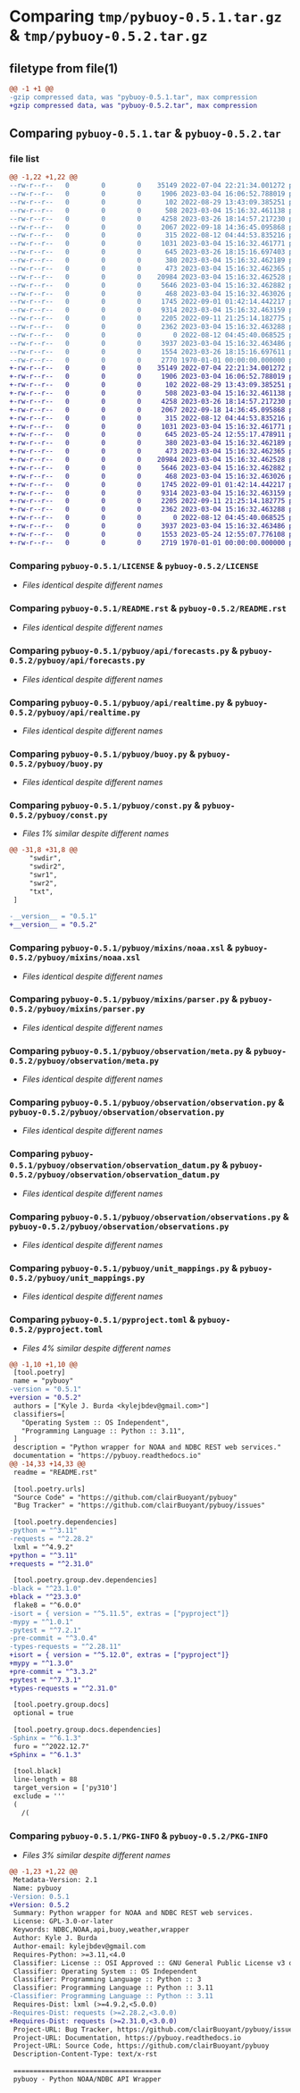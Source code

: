 # Comparing `tmp/pybuoy-0.5.1.tar.gz` & `tmp/pybuoy-0.5.2.tar.gz`

## filetype from file(1)

```diff
@@ -1 +1 @@
-gzip compressed data, was "pybuoy-0.5.1.tar", max compression
+gzip compressed data, was "pybuoy-0.5.2.tar", max compression
```

## Comparing `pybuoy-0.5.1.tar` & `pybuoy-0.5.2.tar`

### file list

```diff
@@ -1,22 +1,22 @@
--rw-r--r--   0        0        0    35149 2022-07-04 22:21:34.001272 pybuoy-0.5.1/LICENSE
--rw-r--r--   0        0        0     1906 2023-03-04 16:06:52.788019 pybuoy-0.5.1/README.rst
--rw-r--r--   0        0        0      102 2022-08-29 13:43:09.385251 pybuoy-0.5.1/pybuoy/__init__.py
--rw-r--r--   0        0        0      508 2023-03-04 15:16:32.461138 pybuoy-0.5.1/pybuoy/api/base.py
--rw-r--r--   0        0        0     4258 2023-03-26 18:14:57.217230 pybuoy-0.5.1/pybuoy/api/forecasts.py
--rw-r--r--   0        0        0     2067 2022-09-18 14:36:45.095868 pybuoy-0.5.1/pybuoy/api/realtime.py
--rw-r--r--   0        0        0      315 2022-08-12 04:44:53.835216 pybuoy-0.5.1/pybuoy/api/stations.py
--rw-r--r--   0        0        0     1031 2023-03-04 15:16:32.461771 pybuoy-0.5.1/pybuoy/buoy.py
--rw-r--r--   0        0        0      645 2023-03-26 18:15:16.697403 pybuoy-0.5.1/pybuoy/const.py
--rw-r--r--   0        0        0      380 2023-03-04 15:16:32.462189 pybuoy-0.5.1/pybuoy/endpoints.py
--rw-r--r--   0        0        0      473 2023-03-04 15:16:32.462365 pybuoy-0.5.1/pybuoy/exceptions.py
--rw-r--r--   0        0        0    20984 2023-03-04 15:16:32.462528 pybuoy-0.5.1/pybuoy/mixins/noaa.xsl
--rw-r--r--   0        0        0     5646 2023-03-04 15:16:32.462882 pybuoy-0.5.1/pybuoy/mixins/parser.py
--rw-r--r--   0        0        0      468 2023-03-04 15:16:32.463026 pybuoy-0.5.1/pybuoy/observation/__init__.py
--rw-r--r--   0        0        0     1745 2022-09-01 01:42:14.442217 pybuoy-0.5.1/pybuoy/observation/meta.py
--rw-r--r--   0        0        0     9314 2023-03-04 15:16:32.463159 pybuoy-0.5.1/pybuoy/observation/observation.py
--rw-r--r--   0        0        0     2205 2022-09-11 21:25:14.182775 pybuoy-0.5.1/pybuoy/observation/observation_datum.py
--rw-r--r--   0        0        0     2362 2023-03-04 15:16:32.463288 pybuoy-0.5.1/pybuoy/observation/observations.py
--rw-r--r--   0        0        0        0 2022-08-12 04:45:40.068525 pybuoy-0.5.1/pybuoy/py.typed
--rw-r--r--   0        0        0     3937 2023-03-04 15:16:32.463486 pybuoy-0.5.1/pybuoy/unit_mappings.py
--rw-r--r--   0        0        0     1554 2023-03-26 18:15:16.697611 pybuoy-0.5.1/pyproject.toml
--rw-r--r--   0        0        0     2770 1970-01-01 00:00:00.000000 pybuoy-0.5.1/PKG-INFO
+-rw-r--r--   0        0        0    35149 2022-07-04 22:21:34.001272 pybuoy-0.5.2/LICENSE
+-rw-r--r--   0        0        0     1906 2023-03-04 16:06:52.788019 pybuoy-0.5.2/README.rst
+-rw-r--r--   0        0        0      102 2022-08-29 13:43:09.385251 pybuoy-0.5.2/pybuoy/__init__.py
+-rw-r--r--   0        0        0      508 2023-03-04 15:16:32.461138 pybuoy-0.5.2/pybuoy/api/base.py
+-rw-r--r--   0        0        0     4258 2023-03-26 18:14:57.217230 pybuoy-0.5.2/pybuoy/api/forecasts.py
+-rw-r--r--   0        0        0     2067 2022-09-18 14:36:45.095868 pybuoy-0.5.2/pybuoy/api/realtime.py
+-rw-r--r--   0        0        0      315 2022-08-12 04:44:53.835216 pybuoy-0.5.2/pybuoy/api/stations.py
+-rw-r--r--   0        0        0     1031 2023-03-04 15:16:32.461771 pybuoy-0.5.2/pybuoy/buoy.py
+-rw-r--r--   0        0        0      645 2023-05-24 12:55:17.478911 pybuoy-0.5.2/pybuoy/const.py
+-rw-r--r--   0        0        0      380 2023-03-04 15:16:32.462189 pybuoy-0.5.2/pybuoy/endpoints.py
+-rw-r--r--   0        0        0      473 2023-03-04 15:16:32.462365 pybuoy-0.5.2/pybuoy/exceptions.py
+-rw-r--r--   0        0        0    20984 2023-03-04 15:16:32.462528 pybuoy-0.5.2/pybuoy/mixins/noaa.xsl
+-rw-r--r--   0        0        0     5646 2023-03-04 15:16:32.462882 pybuoy-0.5.2/pybuoy/mixins/parser.py
+-rw-r--r--   0        0        0      468 2023-03-04 15:16:32.463026 pybuoy-0.5.2/pybuoy/observation/__init__.py
+-rw-r--r--   0        0        0     1745 2022-09-01 01:42:14.442217 pybuoy-0.5.2/pybuoy/observation/meta.py
+-rw-r--r--   0        0        0     9314 2023-03-04 15:16:32.463159 pybuoy-0.5.2/pybuoy/observation/observation.py
+-rw-r--r--   0        0        0     2205 2022-09-11 21:25:14.182775 pybuoy-0.5.2/pybuoy/observation/observation_datum.py
+-rw-r--r--   0        0        0     2362 2023-03-04 15:16:32.463288 pybuoy-0.5.2/pybuoy/observation/observations.py
+-rw-r--r--   0        0        0        0 2022-08-12 04:45:40.068525 pybuoy-0.5.2/pybuoy/py.typed
+-rw-r--r--   0        0        0     3937 2023-03-04 15:16:32.463486 pybuoy-0.5.2/pybuoy/unit_mappings.py
+-rw-r--r--   0        0        0     1553 2023-05-24 12:55:07.776108 pybuoy-0.5.2/pyproject.toml
+-rw-r--r--   0        0        0     2719 1970-01-01 00:00:00.000000 pybuoy-0.5.2/PKG-INFO
```

### Comparing `pybuoy-0.5.1/LICENSE` & `pybuoy-0.5.2/LICENSE`

 * *Files identical despite different names*

### Comparing `pybuoy-0.5.1/README.rst` & `pybuoy-0.5.2/README.rst`

 * *Files identical despite different names*

### Comparing `pybuoy-0.5.1/pybuoy/api/forecasts.py` & `pybuoy-0.5.2/pybuoy/api/forecasts.py`

 * *Files identical despite different names*

### Comparing `pybuoy-0.5.1/pybuoy/api/realtime.py` & `pybuoy-0.5.2/pybuoy/api/realtime.py`

 * *Files identical despite different names*

### Comparing `pybuoy-0.5.1/pybuoy/buoy.py` & `pybuoy-0.5.2/pybuoy/buoy.py`

 * *Files identical despite different names*

### Comparing `pybuoy-0.5.1/pybuoy/const.py` & `pybuoy-0.5.2/pybuoy/const.py`

 * *Files 1% similar despite different names*

```diff
@@ -31,8 +31,8 @@
     "swdir",
     "swdir2",
     "swr1",
     "swr2",
     "txt",
 ]
 
-__version__ = "0.5.1"
+__version__ = "0.5.2"
```

### Comparing `pybuoy-0.5.1/pybuoy/mixins/noaa.xsl` & `pybuoy-0.5.2/pybuoy/mixins/noaa.xsl`

 * *Files identical despite different names*

### Comparing `pybuoy-0.5.1/pybuoy/mixins/parser.py` & `pybuoy-0.5.2/pybuoy/mixins/parser.py`

 * *Files identical despite different names*

### Comparing `pybuoy-0.5.1/pybuoy/observation/meta.py` & `pybuoy-0.5.2/pybuoy/observation/meta.py`

 * *Files identical despite different names*

### Comparing `pybuoy-0.5.1/pybuoy/observation/observation.py` & `pybuoy-0.5.2/pybuoy/observation/observation.py`

 * *Files identical despite different names*

### Comparing `pybuoy-0.5.1/pybuoy/observation/observation_datum.py` & `pybuoy-0.5.2/pybuoy/observation/observation_datum.py`

 * *Files identical despite different names*

### Comparing `pybuoy-0.5.1/pybuoy/observation/observations.py` & `pybuoy-0.5.2/pybuoy/observation/observations.py`

 * *Files identical despite different names*

### Comparing `pybuoy-0.5.1/pybuoy/unit_mappings.py` & `pybuoy-0.5.2/pybuoy/unit_mappings.py`

 * *Files identical despite different names*

### Comparing `pybuoy-0.5.1/pyproject.toml` & `pybuoy-0.5.2/pyproject.toml`

 * *Files 4% similar despite different names*

```diff
@@ -1,10 +1,10 @@
 [tool.poetry]
 name = "pybuoy"
-version = "0.5.1"
+version = "0.5.2"
 authors = ["Kyle J. Burda <kylejbdev@gmail.com>"]
 classifiers=[
   "Operating System :: OS Independent",
   "Programming Language :: Python :: 3.11",
 ]
 description = "Python wrapper for NOAA and NDBC REST web services."
 documentation = "https://pybuoy.readthedocs.io"
@@ -14,33 +14,33 @@
 readme = "README.rst"
 
 [tool.poetry.urls]
 "Source Code" = "https://github.com/clairBuoyant/pybuoy"
 "Bug Tracker" = "https://github.com/clairBuoyant/pybuoy/issues"
 
 [tool.poetry.dependencies]
-python = "^3.11"
-requests = "^2.28.2"
 lxml = "^4.9.2"
+python = "^3.11"
+requests = "^2.31.0"
 
 [tool.poetry.group.dev.dependencies]
-black = "^23.1.0"
+black = "^23.3.0"
 flake8 = "^6.0.0"
-isort = { version = "^5.11.5", extras = ["pyproject"]}
-mypy = "^1.0.1"
-pytest = "^7.2.1"
-pre-commit = "^3.0.4"
-types-requests = "^2.28.11"
+isort = { version = "^5.12.0", extras = ["pyproject"]}
+mypy = "^1.3.0"
+pre-commit = "^3.3.2"
+pytest = "^7.3.1"
+types-requests = "^2.31.0"
 
 [tool.poetry.group.docs]
 optional = true
 
 [tool.poetry.group.docs.dependencies]
-Sphinx = "^6.1.3"
 furo = "^2022.12.7"
+Sphinx = "^6.1.3"
 
 [tool.black]
 line-length = 88
 target_version = ['py310']
 exclude = '''
 (
   /(
```

### Comparing `pybuoy-0.5.1/PKG-INFO` & `pybuoy-0.5.2/PKG-INFO`

 * *Files 3% similar despite different names*

```diff
@@ -1,23 +1,22 @@
 Metadata-Version: 2.1
 Name: pybuoy
-Version: 0.5.1
+Version: 0.5.2
 Summary: Python wrapper for NOAA and NDBC REST web services.
 License: GPL-3.0-or-later
 Keywords: NDBC,NOAA,api,buoy,weather,wrapper
 Author: Kyle J. Burda
 Author-email: kylejbdev@gmail.com
 Requires-Python: >=3.11,<4.0
 Classifier: License :: OSI Approved :: GNU General Public License v3 or later (GPLv3+)
 Classifier: Operating System :: OS Independent
 Classifier: Programming Language :: Python :: 3
 Classifier: Programming Language :: Python :: 3.11
-Classifier: Programming Language :: Python :: 3.11
 Requires-Dist: lxml (>=4.9.2,<5.0.0)
-Requires-Dist: requests (>=2.28.2,<3.0.0)
+Requires-Dist: requests (>=2.31.0,<3.0.0)
 Project-URL: Bug Tracker, https://github.com/clairBuoyant/pybuoy/issues
 Project-URL: Documentation, https://pybuoy.readthedocs.io
 Project-URL: Source Code, https://github.com/clairBuoyant/pybuoy
 Description-Content-Type: text/x-rst
 
 =====================================
 pybuoy - Python NOAA/NDBC API Wrapper
```

